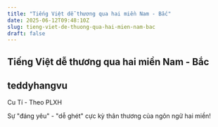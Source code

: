 ```yaml
---
title: "Tiếng Việt dễ thương qua hai miền Nam - Bắc"
date: 2025-06-12T09:48:10Z
slug: tieng-viet-de-thuong-qua-hai-mien-nam-bac
draft: false
---
```


## Tiếng Việt dễ thương qua hai miền Nam - Bắc

## teddyhangvu

Cu Tí - Theo PLXH

Sự "đáng yêu" - "dễ ghét" cực kỳ thân thương của ngôn ngữ hai miền!